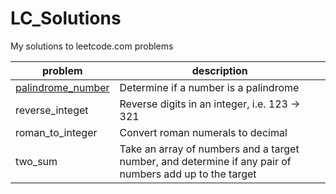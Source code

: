 # LC_Solutions
My solutions to leetcode.com problems

|problem|description|
|---|---|
|[palindrome_number](..blob/main/palindrome_number.py)|Determine if a number is a palindrome|
|reverse_integet|Reverse digits in an integer, i.e. 123 -> 321|
|roman_to_integer|Convert roman numerals to decimal|
|two_sum|Take an array of numbers and a target number, and determine if any pair of numbers add up to the target|
